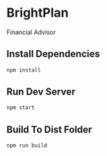 # BrightPlan

Financial Advisor

## Install Dependencies
```bash
npm install 
```

## Run Dev Server
```bash
npm start
```

## Build To Dist Folder
```bash
npm run build
```